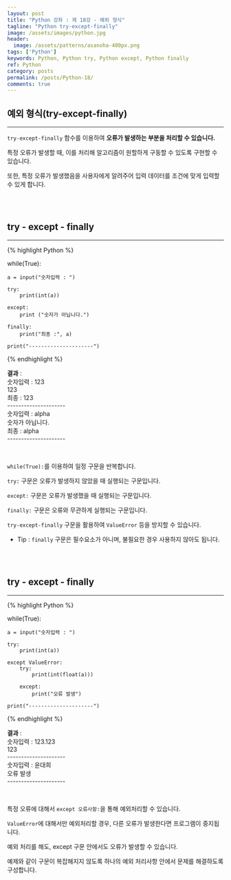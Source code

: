 ```yaml
---
layout: post
title: "Python 강좌 : 제 18강 - 예외 형식"
tagline: "Python try-except-finally"
image: /assets/images/python.jpg
header:
  image: /assets/patterns/asanoha-400px.png
tags: ['Python']
keywords: Python, Python try, Python except, Python finally
ref: Python
category: posts
permalink: /posts/Python-18/
comments: true
---
```


## 예외 형식(try-except-finally) ##
----------

`try-except-finally` 함수를 이용하여 **오류가 발생하는 부분을 처리할 수 있습니다.**

특정 오류가 발생할 때, 이를 처리해 알고리즘이 원할하게 구동할 수 있도록 구현할 수 있습니다.

또한, 특정 오류가 발생했음을 사용자에게 알려주어 입력 데이터를 조건에 맞게 입력할 수 있게 합니다.

<br>
<br>

## try - except - finally ##
----------

{% highlight Python %}

while(True):
    
    a = input("숫자입력 : ")
    
    try:
        print(int(a))
        
    except:
        print ("숫자가 아닙니다.")

    finally:
        print("최종 :", a)

    print("---------------------")

{% endhighlight %}

**결과**
:    
숫자입력 : 123<br>
123<br>
최종 : 123<br>
---------------------<br>
숫자입력 : alpha<br>
숫자가 아닙니다.<br>
최종 : alpha<br>
---------------------<br>

<br>

`while(True):`를 이용하여 일정 구문을 반복합니다.

`try:` 구문은 오류가 발생하지 않았을 때 실행되는 구문입니다.

`except:` 구문은 오류가 발생했을 때 실행되는 구문입니다.

`finally:` 구문은 오류와 무관하게 실행되는 구문입니다.

`try-except-finally` 구문을 활용하여 `ValueError` 등을 방지할 수 있습니다.

* Tip : `finally` 구문은 필수요소가 아니며, 불필요한 경우 사용하지 않아도 됩니다.

<br>
<br>

## try - except - finally ##
----------

{% highlight Python %}

while(True):
    
    a = input("숫자입력 : ")
    
    try:
        print(int(a))

    except ValueError:
        try:
            print(int(float(a)))

        except:
            print("오류 발생")

    print("---------------------")

{% endhighlight %}

**결과**
:    
숫자입력 : 123.123<br>
123<br>
---------------------<br>
숫자입력 : 윤대희<br>
오류 발생<br>
---------------------<br>

<br>

특정 오류에 대해서 `except 오류사항:`을 통해 예외처리할 수 있습니다.

`ValueError`에 대해서만 예외처리할 경우, 다른 오류가 발생한다면 프로그램이 중지됩니다.

예외 처리를 해도, except 구문 안에서도 오류가 발생할 수 있습니다.

예제와 같이 구문이 복잡해지지 않도록 하나의 예외 처리사항 안에서 문제를 해결하도록 구성합니다.